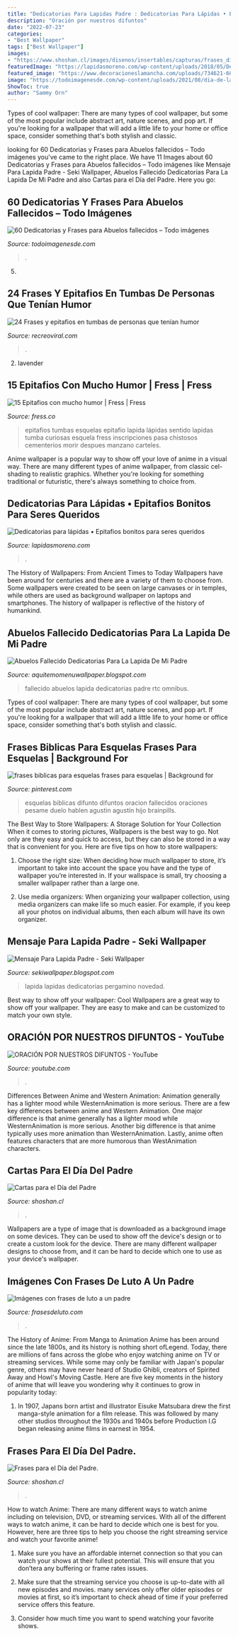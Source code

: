 ```yaml
---
title: "Dedicatorias Para Lapidas Padre : Dedicatorias Para Lápidas • Epitafios Bonitos Para Seres Queridos"
description: "Oración por nuestros difuntos"
date: "2022-07-23"
categories:
- "Best Wallpaper"
tags: ["Best Wallpaper"]
images:
- "https://www.shoshan.cl/images/disenos/insertables/capturas/frases_dia_del_padre.jpg"
featuredImage: "https://lapidasmoreno.com/wp-content/uploads/2018/05/Dedicatorias-para-un-padre-fallecido-620x380.jpg"
featured_image: "https://www.decoracioneslamancha.com/uploads/734621-600x1000/galeria_1/1478027723778.1.jpg.png"
image: "https://todoimagenesde.com/wp-content/uploads/2021/08/dia-de-la-secretaria-768x768.jpg"
ShowToc: true
author: "Sammy Orn"
---
```



Types of cool wallpaper:
There are many types of cool wallpaper, but some of the most popular include abstract art, nature scenes, and pop art. If you're looking for a wallpaper that will add a little life to your home or office space, consider something that's both stylish and classic.

	

		
looking for 60 Dedicatorias y Frases para Abuelos fallecidos – Todo imágenes you've came to the right place. We have 11 Images about 60 Dedicatorias y Frases para Abuelos fallecidos – Todo imágenes like Mensaje Para Lapida Padre - Seki Wallpaper, Abuelos Fallecido Dedicatorias Para La Lapida De Mi Padre and also Cartas para el Día del Padre. Here you go:
		
    
## 60 Dedicatorias Y Frases Para Abuelos Fallecidos – Todo Imágenes

<img loading=lazy src="https://todoimagenesde.com/wp-content/uploads/2021/08/dia-de-la-secretaria-768x768.jpg" onerror="this.onerror=null;this.src='https://tse1.mm.bing.net/th?id=OIP.qAEP9DjcPX-FWK3elFCZXgHaHa&amp;pid=15.1';" alt="60 Dedicatorias y Frases para Abuelos fallecidos – Todo imágenes">

_Source: todoimagenesde.com_

>. 

	

5.

    
## 24 Frases Y Epitafios En Tumbas De Personas Que Tenían Humor

<img loading=lazy src="http://www.recreoviral.com/wp-content/uploads/2015/03/Personas-que-tuvieron-la-ultima-carcajada-4.jpg" onerror="this.onerror=null;this.src='https://tse2.mm.bing.net/th?id=OIP.hpwzOOCSkbgI7TQmC8Q3cQHaKR&amp;pid=15.1';" alt="24 Frases y epitafios en tumbas de personas que tenían humor">

_Source: recreoviral.com_

>. 

	

2. lavender 

    
## 15 Epitafios Con Mucho Humor | Fress | Fress

<img loading=lazy src="https://fress.co/wp-content/uploads/2014/05/epitafio-4.jpg" onerror="this.onerror=null;this.src='https://tse1.mm.bing.net/th?id=OIP._M8jedWWz-U5xDoFuYPVhAHaFK&amp;pid=15.1';" alt="15 Epitafios con mucho humor | Fress | Fress">

_Source: fress.co_

>epitafios tumbas esquelas epitafio lapida lápidas sentido lapidas tumba curiosas esquela fress inscripciones pasa chistosos cementerios morir despues manzano carteles. 

	

Anime wallpaper is a popular way to show off your love of anime in a visual way. There are many different types of anime wallpaper, from classic cel-shading to realistic graphics. Whether you're looking for something traditional or futuristic, there's always something to choice from.

    
## Dedicatorias Para Lápidas • Epitafios Bonitos Para Seres Queridos

<img loading=lazy src="https://lapidasmoreno.com/wp-content/uploads/2018/05/Dedicatorias-para-un-padre-fallecido-620x380.jpg" onerror="this.onerror=null;this.src='https://tse2.mm.bing.net/th?id=OIP.V8YtQNuBnQ8jDafGIW3-hQHaEi&amp;pid=15.1';" alt="Dedicatorias para lápidas • Epitafios bonitos para seres queridos">

_Source: lapidasmoreno.com_

>. 

	

The History of Wallpapers: From Ancient Times to Today
Wallpapers have been around for centuries and there are a variety of them to choose from. Some wallpapers were created to be seen on large canvases or in temples, while others are used as background wallpaper on laptops and smartphones. The history of wallpaper is reflective of the history of humankind.

    
## Abuelos Fallecido Dedicatorias Para La Lapida De Mi Padre

<img loading=lazy src="https://www.omni-bus.com/n38/sites.google.com/site/omnibusrevistainterculturaln38/_/rsrc/1330066199746/especial/creacion/rtc-muerto/R76.TheCuckierTombstone.jpg" onerror="this.onerror=null;this.src='https://tse4.mm.bing.net/th?id=OIP.VvRB8ANm41aO2KB0kUbyBAHaFj&amp;pid=15.1';" alt="Abuelos Fallecido Dedicatorias Para La Lapida De Mi Padre">

_Source: aquitemomenuwallpaper.blogspot.com_

>fallecido abuelos lapida dedicatorias padre rtc omnibus. 

	

Types of cool wallpaper:
There are many types of cool wallpaper, but some of the most popular include abstract art, nature scenes, and pop art. If you're looking for a wallpaper that will add a little life to your home or office space, consider something that's both stylish and classic.

    
## Frases Biblicas Para Esquelas Frases Para Esquelas | Background For

<img loading=lazy src="https://i.pinimg.com/736x/15/7a/87/157a87df82cbb9d7fe46ff7aae8b97b0.jpg" onerror="this.onerror=null;this.src='https://tse4.mm.bing.net/th?id=OIP.KKqjt5DwaZiFxLLD8VHYJQHaJO&amp;pid=15.1';" alt="frases biblicas para esquelas frases para esquelas | Background for">

_Source: pinterest.com_

>esquelas biblicas difunto difuntos oracion fallecidos oraciones pesame duelo hablen agustin agustín hijo brainpills. 

	

The Best Way to Store Wallpapers: A Storage Solution for Your Collection
When it comes to storing pictures, Wallpapers is the best way to go. Not only are they easy and quick to access, but they can also be stored in a way that is convenient for you. Here are five tips on how to store wallpapers:
1) Choose the right size: When deciding how much wallpaper to store, it’s important to take into account the space you have and the type of wallpaper you’re interested in. If your wallspace is small, try choosing a smaller wallpaper rather than a large one.

2) Use media organizers: When organizing your wallpaper collection, using media organizers can make life so much easier. For example, if you keep all your photos on individual albums, then each album will have its own organizer.

    
## Mensaje Para Lapida Padre - Seki Wallpaper

<img loading=lazy src="https://www.decoracioneslamancha.com/uploads/734621-600x1000/galeria_1/1478027723778.1.jpg.png" onerror="this.onerror=null;this.src='https://tse4.mm.bing.net/th?id=OIP.DxFcPdg9AUWdaIndEUKHoQAAAA&amp;pid=15.1';" alt="Mensaje Para Lapida Padre - Seki Wallpaper">

_Source: sekiwallpaper.blogspot.com_

>lapida lapidas dedicatorias pergamino novedad. 

	

Best way to show off your wallpaper:
Cool Wallpapers are a great way to show off your wallpaper. They are easy to make and can be customized to match your own style.

    
## ORACIÓN POR NUESTROS DIFUNTOS - YouTube

<img loading=lazy src="http://i1.ytimg.com/vi/tuGSZYzN0kk/maxresdefault.jpg" onerror="this.onerror=null;this.src='https://tse2.mm.bing.net/th?id=OIP.y0rSwPR-XH5iv9V-WfLO-AHaEK&amp;pid=15.1';" alt="ORACIÓN POR NUESTROS DIFUNTOS - YouTube">

_Source: youtube.com_

>. 

	

Differences Between Anime and Western Animation: Animation generally has a lighter mood while WesternAnimation is more serious.
There are a few key differences between anime and Western Animation. One major difference is that anime generally has a lighter mood while WesternAnimation is more serious. Another big difference is that anime typically uses more animation than WesternAnimation. Lastly, anime often features characters that are more humorous than WestAnimation characters.

    
## Cartas Para El Día Del Padre

<img loading=lazy src="https://www.shoshan.cl/images/disenos/insertables/capturas/cartas_dia_del_padre.jpg" onerror="this.onerror=null;this.src='https://tse1.mm.bing.net/th?id=OIP.mkRwHok_aqCIyUxtn-BvsAHaDt&amp;pid=15.1';" alt="Cartas para el Día del Padre">

_Source: shoshan.cl_

>. 

	

Wallpapers are a type of image that is downloaded as a background image on some devices. They can be used to show off the device's design or to create a custom look for the device. There are many different wallpaper designs to choose from, and it can be hard to decide which one to use as your device's wallpaper.

    
## Imágenes Con Frases De Luto A Un Padre

<img loading=lazy src="https://frasesdeluto.com/wp-content/uploads/2020/04/5-10.jpg" onerror="this.onerror=null;this.src='https://tse2.mm.bing.net/th?id=OIP.Ruwot_HUng9eM3KgSrGXmgAAAA&amp;pid=15.1';" alt="Imágenes con frases de luto a un padre">

_Source: frasesdeluto.com_

>. 

	

The History of Anime: From Manga to Animation
Anime has been around since the late 1800s, and its history is nothing short ofLegend. Today, there are millions of fans across the globe who enjoy watching anime on TV or streaming services. While some may only be familiar with Japan's popular genre, others may have never heard of Studio Ghibli, creators of Spirited Away and Howl's Moving Castle. Here are five key moments in the history of anime that will leave you wondering why it continues to grow in popularity today:
1) In 1907, Japans born artist and illustrator Eisuke Matsubara drew the first manga-style animation for a film release. This was followed by many other studios throughout the 1930s and 1940s before Production I.G began releasing anime films in earnest in 1954.

    
## Frases Para El Día Del Padre.

<img loading=lazy src="https://www.shoshan.cl/images/disenos/insertables/capturas/frases_dia_del_padre.jpg" onerror="this.onerror=null;this.src='https://tse2.mm.bing.net/th?id=OIP.--HyvJM3cO9zvTvmWDjkQAHaHa&amp;pid=15.1';" alt="Frases para el Día del Padre.">

_Source: shoshan.cl_

>. 

	

How to watch Anime: There are many different ways to watch anime including on television, DVD, or streaming services.
With all of the different ways to watch anime, it can be hard to decide which one is best for you. However, here are three tips to help you choose the right streaming service and watch your favorite anime!
1. Make sure you have an affordable internet connection so that you can watch your shows at their fullest potential. This will ensure that you don’tera any buffering or frame rates issues.

2. Make sure that the streaming service you choose is up-to-date with all new episodes and movies. many services only offer older episodes or movies at first, so it’s important to check ahead of time if your preferred service offers this feature.

3. Consider how much time you want to spend watching your favorite shows.

